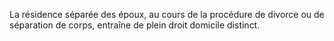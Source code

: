  
 La résidence séparée des époux, au cours de la procédure de divorce ou de séparation de corps, entraîne de plein droit domicile distinct.  

  
